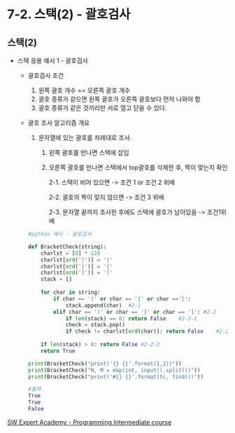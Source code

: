 # 7-2. 스택(2) - 괄호검사

## 스택(2)

- 스택 응용 예시 1 - 괄호검사

  - 괄호검사 조건

    1. 왼쪽 괄호 개수 == 오른쪽 괄호 개수
    2. 괄호 종류가 같으면 왼쪽 괄호가 오른쪽 괄호보다 먼저 나와야 함
    3. 괄호 종류가 같은 것끼리만 서로 열고 닫을 수 있다.

  - 괄호 조사 알고리즘 개요

    1. 문자열에 있는 괄호를 차례대로 조사.

       1. 왼쪽 괄호를 만나면 스택에 삽입

       2. 오른쪽 괄호를 만나면 스택에서 top괄호를 삭제한 후, 짝이 맞는지 확인

          2-1. 스택이 비어 있으면 -> 조건 1 or 조건 2 위배

          2-2. 괄호의 짝이 맞지 않으면 -> 조건 3 위배

          2-3. 문자열 끝까지 조사한 후에도 스택에 괄호가 남아있음 -> 조건1위배

    ```python
    #python 예시 - 괄호검사
    
    def BracketCheck(string):
        charlst = [0] * 128
        charlst[ord(')')] = '('
        charlst[ord('}')] = '{'
        charlst[ord(']')] = '['
        stack = []
        
        for char in string:
            if char == '(' or char == '{' or char =='[':
                stack.append(char)	#2-1
            elif char == ')' or char == '}' or char == ']':	#2-2
                if len(stack) == 0: return False	#2-2-1
                check = stack.pop()
                if check != charlst[ord(char)]: return False	#2-2-2
                
        if len(stack) > 0: return False	#2-2-3
        return True
    
    print(BracketCheck("print('{} {}'.format(1,2))"))
    print(BracketCheck("N, M = map(int, input().split())"))
    print(BracketCheck("print('#{} {}'.format(tc, find())"))
    
    #출력
    True
    True
    False
    ```



[SW Expert Academy - Programming Intermediate course](https://swexpertacademy.com/main/learn/course/subjectList.do?courseId=AVuPDN86AAXw5UW6)


